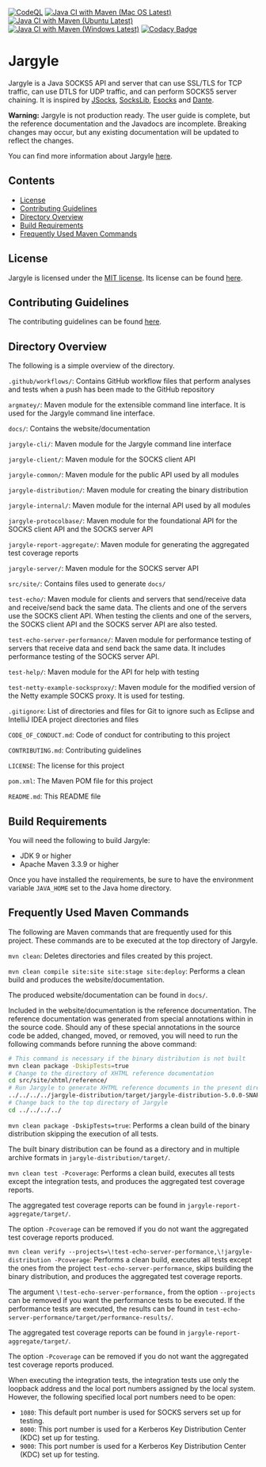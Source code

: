 [![CodeQL](https://github.com/jh3nd3rs0n/jargyle/actions/workflows/codeql-analysis.yml/badge.svg)](https://github.com/jh3nd3rs0n/jargyle/actions/workflows/codeql-analysis.yml) [![Java CI with Maven (Mac OS Latest)](https://github.com/jh3nd3rs0n/jargyle/actions/workflows/maven_macos_latest.yml/badge.svg)](https://github.com/jh3nd3rs0n/jargyle/actions/workflows/maven_macos_latest.yml) [![Java CI with Maven (Ubuntu Latest)](https://github.com/jh3nd3rs0n/jargyle/actions/workflows/maven_ubuntu_latest.yml/badge.svg)](https://github.com/jh3nd3rs0n/jargyle/actions/workflows/maven_ubuntu_latest.yml) [![Java CI with Maven (Windows Latest)](https://github.com/jh3nd3rs0n/jargyle/actions/workflows/maven_windows_latest.yml/badge.svg)](https://github.com/jh3nd3rs0n/jargyle/actions/workflows/maven_windows_latest.yml) [![Codacy Badge](https://app.codacy.com/project/badge/Grade/581706f82bf945df84bc397da4cecee5)](https://www.codacy.com/gh/jh3nd3rs0n/jargyle/dashboard?utm_source=github.com&amp;utm_medium=referral&amp;utm_content=jh3nd3rs0n/jargyle&amp;utm_campaign=Badge_Grade)

# Jargyle

Jargyle is a Java SOCKS5 API and server that can use SSL/TLS for TCP traffic, 
can use DTLS for UDP traffic, and can perform SOCKS5 server chaining. It is 
inspired by [JSocks](https://jsocks.sourceforge.net/),
[SocksLib](https://github.com/fengyouchao/sockslib),
[Esocks](https://github.com/fengyouchao/esocks) and
[Dante](https://www.inet.no/dante/index.html).

**Warning:** Jargyle is not production ready. The user guide is complete, but
the reference documentation and the Javadocs are incomplete. Breaking changes
may occur, but any existing documentation will be updated to reflect the
changes.

You can find more information about Jargyle 
[here](https://jh3nd3rs0n.github.io/jargyle).

## Contents

-   [License](#license)
-   [Contributing Guidelines](#contributing-guidelines) 
-   [Directory Overview](#directory-overview) 
-   [Build Requirements](#build-requirements)
-   [Frequently Used Maven Commands](#frequently-used-maven-commands)

## License

Jargyle is licensed under the
[MIT license](https://opensource.org/licenses/MIT).
Its license can be found [here](LICENSE).

## Contributing Guidelines

The contributing guidelines can be found [here](CONTRIBUTING.md).

## Directory Overview

The following is a simple overview of the directory.

`.github/workflows/`: Contains GitHub workflow files that perform analyses and 
tests when a push has been made to the GitHub repository

`argmatey/`: Maven module for the extensible command line interface. It is 
used for the Jargyle command line interface.

`docs/`: Contains the website/documentation

`jargyle-cli/`: Maven module for the Jargyle command line interface

`jargyle-client/`: Maven module for the SOCKS client API

`jargyle-common/`: Maven module for the public API used by all modules

`jargyle-distribution/`: Maven module for creating the binary distribution

`jargyle-internal/`: Maven module for the internal API used by all modules

`jargyle-protocolbase/`: Maven module for the foundational API for the SOCKS 
client API and the SOCKS server API

`jargyle-report-aggregate/`: Maven module for generating the aggregated
test coverage reports

`jargyle-server/`: Maven module for the SOCKS server API

`src/site/`: Contains files used to generate `docs/`

`test-echo/`: Maven module for clients and servers that send/receive data and 
receive/send back the same data. The clients and one of the servers use the 
SOCKS client API. When testing the clients and one of the servers, the SOCKS 
client API and the SOCKS server API are also tested.

`test-echo-server-performance/`: Maven module for performance testing of 
servers that receive data and send back the same data. It includes performance 
testing of the SOCKS server API.

`test-help/`: Maven module for the API for help with testing

`test-netty-example-socksproxy/`: Maven module for the modified version of the 
Netty example SOCKS proxy. It is used for testing.

`.gitignore`: List of directories and files for Git to ignore such as
Eclipse and IntelliJ IDEA project directories and files

`CODE_OF_CONDUCT.md`: Code of conduct for contributing to this project

`CONTRIBUTING.md`: Contributing guidelines

`LICENSE`: The license for this project

`pom.xml`: The Maven POM file for this project

`README.md`: This README file

## Build Requirements

You will need the following to build Jargyle:

-   JDK 9 or higher
-   Apache Maven 3.3.9 or higher

Once you have installed the requirements, be sure to have the environment 
variable `JAVA_HOME` set to the Java home directory.

## Frequently Used Maven Commands

The following are Maven commands that are frequently used for this project.
These commands are to be executed at the top directory of Jargyle.

`mvn clean`: Deletes directories and files created by this project.

`mvn clean compile site:site site:stage site:deploy`: Performs a clean build 
and produces the website/documentation. 

The produced website/documentation can be found in `docs/`. 

Included in the website/documentation is the reference documentation. The 
reference documentation was generated from special annotations within in the 
source code. Should any of these special annotations in the source code be 
added, changed, moved, or removed, you will need to run the following commands 
before running the above command:

```bash
# This command is necessary if the binary distribution is not built
mvn clean package -DskipTests=true
# Change to the directory of XHTML reference documentation
cd src/site/xhtml/reference/
# Run Jargyle to generate XHTML reference documents in the present directory 
../../../../jargyle-distribution/target/jargyle-distribution-5.0.0-SNAPSHOT-bin/bin/jargyle generate-reference-docs
# Change back to the top directory of Jargyle
cd ../../../../
```

`mvn clean package -DskipTests=true`: Performs a clean build of the binary 
distribution skipping the execution of all tests. 

The built binary distribution can be found as a directory and in multiple 
archive formats in `jargyle-distribution/target/`.

`mvn clean test -Pcoverage`:
Performs a clean build, executes all tests except the integration tests, and 
produces the aggregated test coverage reports.

The aggregated test coverage reports can be found in
`jargyle-report-aggregate/target/`.

The option `-Pcoverage` can be removed if you do not want the aggregated test
coverage reports produced.

`mvn clean verify --projects=\!test-echo-server-performance,\!jargyle-distribution -Pcoverage`: 
Performs a clean build, executes all tests except the ones from the project 
`test-echo-server-performance`, skips building the binary distribution, and 
produces the aggregated test coverage reports.

The argument `\!test-echo-server-performance,` from the option `--projects` 
can be removed if you want the performance tests to be executed. If the 
performance tests are executed, the results can be found in
`test-echo-server-performance/target/performance-results/`.

The aggregated test coverage reports can be found in 
`jargyle-report-aggregate/target/`. 

The option `-Pcoverage` can be removed if you do not want the aggregated test 
coverage reports produced.

When executing the integration tests, the integration tests use only the 
loopback address and the local port numbers assigned by the local system. 
However, the following specified local port numbers need to be open:

-   `1080`: This default port number is used for SOCKS servers set up for 
    testing.
-   `8000`: This port number is used for a Kerberos Key Distribution Center
    (KDC) set up for testing.
-   `9000`: This port number is used for a Kerberos Key Distribution Center
    (KDC) set up for testing. 
